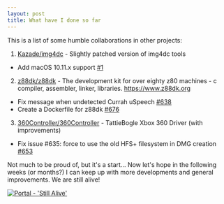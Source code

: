 ```yaml
---
layout: post
title: What have I done so far
---
```


This is a list of some humble collaborations in other projects:

1. [Kazade/img4dc](https://github.com/Kazade/img4dc) - Slightly patched version of img4dc tools
  - Add macOS 10.11.x support [#1](https://github.com/Kazade/img4dc/pull/1)
2. [z88dk/z88dk](https://github.com/z88dk/z88dk) - The development kit for over eighty z80 machines - c compiler, assembler, linker, libraries. https://www.z88dk.org
  - Fix message when undetected Currah uSpeech [#638](https://github.com/z88dk/z88dk/pull/638)
  - Create a Dockerfile for z88dk [#676](https://github.com/z88dk/z88dk/pull/676)
3. [360Controller/360Controller](https://github.com/360Controller/360Controller) - TattieBogle Xbox 360 Driver (with improvements)
  - Fix issue #635: force to use the old HFS+ filesystem in DMG creation [#653](https://github.com/360Controller/360Controller/pull/653)

Not much to be proud of, but it's a start... Now let's hope in the following weeks (or months?) I can keep up with more developments and general improvements. We are still alive!

[![Portal - 'Still Alive'](http://img.youtube.com/vi/Y6ljFaKRTrI/0.jpg)](https://youtu.be/Y6ljFaKRTrI)
